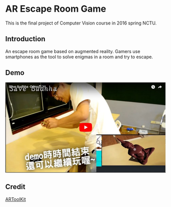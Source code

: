 # AR Escape Room Game
This is the final project of Computer Vision course in 2016 spring NCTU.

## Introduction
An escape room game based on augmented reality. Gamers use smartphones as the tool to solve enigmas in a room and try to escape.

## Demo
[![demo](/demo.jpg)](https://youtu.be/jmZgbN4gRic)

## Credit
[ARToolKit](https://github.com/artoolkit/artoolkit5)